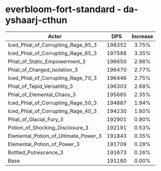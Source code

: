 # everbloom-fort-standard - da-yshaarj-cthun
| Actor | DPS | Increase |
|---|:---:|:---:|
|Iced_Phial_of_Corrupting_Rage_95_3|198352|3.75%|
|Iced_Phial_of_Corrupting_Rage_85_3|197588|3.35%|
|Phial_of_Static_Empowerment_3|196650|2.86%|
|Phial_of_Charged_Isolation_3|196470|2.77%|
|Iced_Phial_of_Corrupting_Rage_70_3|196446|2.75%|
|Phial_of_Tepid_Versatility_3|196303|2.68%|
|Phial_of_Elemental_Chaos_3|195665|2.35%|
|Iced_Phial_of_Corrupting_Rage_50_3|194887|1.94%|
|Iced_Phial_of_Corrupting_Rage_40_3|194230|1.60%|
|Phial_of_Glacial_Fury_3|192901|0.90%|
|Potion_of_Shocking_Disclosure_3|192191|0.53%|
|Elemental_Potion_of_Ultimate_Power_3|191843|0.35%|
|Elemental_Potion_of_Power_3|191709|0.28%|
|Bottled_Putrescence_3|191673|0.26%|
|Base|191180|0.00%|
